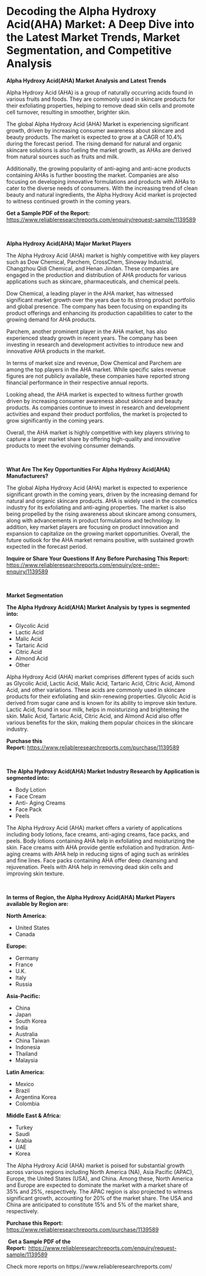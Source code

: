 <p><h1>Decoding the Alpha Hydroxy Acid(AHA) Market: A Deep Dive into the Latest Market Trends, Market Segmentation, and Competitive Analysis</h1></p><p><strong>Alpha Hydroxy Acid(AHA) Market Analysis and Latest Trends</strong></p>
<p><p>Alpha Hydroxy Acid (AHA) is a group of naturally occurring acids found in various fruits and foods. They are commonly used in skincare products for their exfoliating properties, helping to remove dead skin cells and promote cell turnover, resulting in smoother, brighter skin.</p><p>The global Alpha Hydroxy Acid (AHA) Market is experiencing significant growth, driven by increasing consumer awareness about skincare and beauty products. The market is expected to grow at a CAGR of 10.4% during the forecast period. The rising demand for natural and organic skincare solutions is also fueling the market growth, as AHAs are derived from natural sources such as fruits and milk.</p><p>Additionally, the growing popularity of anti-aging and anti-acne products containing AHAs is further boosting the market. Companies are also focusing on developing innovative formulations and products with AHAs to cater to the diverse needs of consumers. With the increasing trend of clean beauty and natural ingredients, the Alpha Hydroxy Acid market is projected to witness continued growth in the coming years.</p></p>
<p><strong>Get a Sample PDF of the Report:&nbsp;</strong> <a href="https://www.reliableresearchreports.com/enquiry/request-sample/1139589">https://www.reliableresearchreports.com/enquiry/request-sample/1139589</a></p>
<p>&nbsp;</p>
<p><strong>Alpha Hydroxy Acid(AHA) Major Market Players</strong></p>
<p><p>The Alpha Hydroxy Acid (AHA) market is highly competitive with key players such as Dow Chemical, Parchem, CrossChem, Sinoway Industrial, Changzhou Qidi Chemical, and Henan Jindan. These companies are engaged in the production and distribution of AHA products for various applications such as skincare, pharmaceuticals, and chemical peels.</p><p>Dow Chemical, a leading player in the AHA market, has witnessed significant market growth over the years due to its strong product portfolio and global presence. The company has been focusing on expanding its product offerings and enhancing its production capabilities to cater to the growing demand for AHA products.</p><p>Parchem, another prominent player in the AHA market, has also experienced steady growth in recent years. The company has been investing in research and development activities to introduce new and innovative AHA products in the market.</p><p>In terms of market size and revenue, Dow Chemical and Parchem are among the top players in the AHA market. While specific sales revenue figures are not publicly available, these companies have reported strong financial performance in their respective annual reports.</p><p>Looking ahead, the AHA market is expected to witness further growth driven by increasing consumer awareness about skincare and beauty products. As companies continue to invest in research and development activities and expand their product portfolios, the market is projected to grow significantly in the coming years.</p><p>Overall, the AHA market is highly competitive with key players striving to capture a larger market share by offering high-quality and innovative products to meet the evolving consumer demands.</p></p>
<p>&nbsp;</p>
<p><strong>What Are The Key Opportunities For Alpha Hydroxy Acid(AHA) Manufacturers?</strong></p>
<p><p>The global Alpha Hydroxy Acid (AHA) market is expected to experience significant growth in the coming years, driven by the increasing demand for natural and organic skincare products. AHA is widely used in the cosmetics industry for its exfoliating and anti-aging properties. The market is also being propelled by the rising awareness about skincare among consumers, along with advancements in product formulations and technology. In addition, key market players are focusing on product innovation and expansion to capitalize on the growing market opportunities. Overall, the future outlook for the AHA market remains positive, with sustained growth expected in the forecast period.</p></p>
<p><strong>Inquire or Share Your Questions If Any Before Purchasing This Report:</strong> <a href="https://www.reliableresearchreports.com/enquiry/pre-order-enquiry/1139589">https://www.reliableresearchreports.com/enquiry/pre-order-enquiry/1139589</a></p>
<p>&nbsp;</p>
<p><strong>Market Segmentation</strong></p>
<p><strong>The Alpha Hydroxy Acid(AHA) Market Analysis by types is segmented into:</strong></p>
<p><ul><li>Glycolic Acid</li><li>Lactic Acid</li><li>Malic Acid</li><li>Tartaric Acid</li><li>Citric Acid</li><li>Almond Acid</li><li>Other</li></ul></p>
<p><p>Alpha Hydroxy Acid (AHA) market comprises different types of acids such as Glycolic Acid, Lactic Acid, Malic Acid, Tartaric Acid, Citric Acid, Almond Acid, and other variations. These acids are commonly used in skincare products for their exfoliating and skin-renewing properties. Glycolic Acid is derived from sugar cane and is known for its ability to improve skin texture. Lactic Acid, found in sour milk, helps in moisturizing and brightening the skin. Malic Acid, Tartaric Acid, Citric Acid, and Almond Acid also offer various benefits for the skin, making them popular choices in the skincare industry.</p></p>
<p><strong>Purchase this Report:&nbsp;</strong><a href="https://www.reliableresearchreports.com/purchase/1139589">https://www.reliableresearchreports.com/purchase/1139589</a></p>
<p>&nbsp;</p>
<p><strong>The Alpha Hydroxy Acid(AHA) Market Industry Research by Application is segmented into:</strong></p>
<p><ul><li>Body Lotion</li><li>Face Cream</li><li>Anti- Aging Creams</li><li>Face Pack</li><li>Peels</li></ul></p>
<p><p>The Alpha Hydroxy Acid (AHA) market offers a variety of applications including body lotions, face creams, anti-aging creams, face packs, and peels. Body lotions containing AHA help in exfoliating and moisturizing the skin. Face creams with AHA provide gentle exfoliation and hydration. Anti-aging creams with AHA help in reducing signs of aging such as wrinkles and fine lines. Face packs containing AHA offer deep cleansing and rejuvenation. Peels with AHA help in removing dead skin cells and improving skin texture.</p></p>
<p>&nbsp;</p>
<p><strong>In terms of Region, the Alpha Hydroxy Acid(AHA) Market Players available by Region are:</strong></p>
<p>
    <p> <strong> North America: </strong>
        <ul>
            <li>United States</li>
            <li>Canada</li>
        </ul>
        </p> 
    <p> <strong> Europe: </strong>
        <ul>
            <li>Germany</li>
            <li>France</li>
            <li>U.K.</li>
            <li>Italy</li>
            <li>Russia</li>
        </ul>
        </p> 
    <p> <strong> Asia-Pacific: </strong>
        <ul>
            <li>China</li>
            <li>Japan</li>
            <li>South Korea</li>
            <li>India</li>
            <li>Australia</li>
            <li>China Taiwan</li>
            <li>Indonesia</li>
            <li>Thailand</li>
            <li>Malaysia</li>
        </ul>
        </p> 
    <p> <strong> Latin America: </strong>
        <ul>
            <li>Mexico</li>
            <li>Brazil</li>
            <li>Argentina Korea</li>
            <li>Colombia</li>
        </ul>
        </p> 
    <p> <strong> Middle East & Africa: </strong>
        <ul>
            <li>Turkey</li>
            <li>Saudi</li>
            <li>Arabia</li>
            <li>UAE</li>
            <li>Korea</li>
        </ul>
    </p>
    </p>
<p><p>The Alpha Hydroxy Acid (AHA) market is poised for substantial growth across various regions including North America (NA), Asia Pacific (APAC), Europe, the United States (USA), and China. Among these, North America and Europe are expected to dominate the market with a market share of 35% and 25%, respectively. The APAC region is also projected to witness significant growth, accounting for 20% of the market share. The USA and China are anticipated to constitute 15% and 5% of the market share, respectively.</p></p>
<p><strong>Purchase this Report: </strong><a href="https://www.reliableresearchreports.com/purchase/1139589">https://www.reliableresearchreports.com/purchase/1139589</a></p>
<p>&nbsp;<strong>Get a Sample PDF of the Report:&nbsp;&nbsp;</strong><a href="https://www.reliableresearchreports.com/enquiry/request-sample/1139589">https://www.reliableresearchreports.com/enquiry/request-sample/1139589</a></p>
<p><strong></strong></p>
<p>Check more reports on https://www.reliableresearchreports.com/</p>